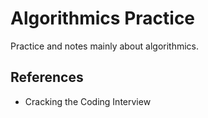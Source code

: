 # Algorithmics Practice

Practice and notes mainly about algorithmics.

## References

- Cracking the Coding Interview

